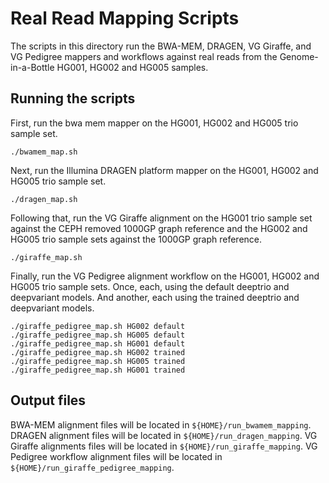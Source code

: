 # Real Read Mapping Scripts

The scripts in this directory run the BWA-MEM, DRAGEN, VG Giraffe, and VG Pedigree mappers and workflows against real reads from the Genome-in-a-Bottle HG001, HG002 and HG005 samples.

## Running the scripts

First, run the bwa mem mapper on the HG001, HG002 and HG005 trio sample set.

```
./bwamem_map.sh
```

Next, run the Illumina DRAGEN platform mapper on the HG001, HG002 and HG005 trio sample set.

```
./dragen_map.sh
```

Following that, run the VG Giraffe alignment on the HG001 trio sample set against the CEPH removed 1000GP graph reference and the HG002 and HG005 trio sample sets against the 1000GP graph reference.

```
./giraffe_map.sh
```

Finally, run the VG Pedigree alignment workflow on the HG001, HG002 and HG005 trio sample sets.
Once, each, using the default deeptrio and deepvariant models.
And another, each using the trained deeptrio and deepvariant models.

```
./giraffe_pedigree_map.sh HG002 default
./giraffe_pedigree_map.sh HG005 default
./giraffe_pedigree_map.sh HG001 default
./giraffe_pedigree_map.sh HG002 trained
./giraffe_pedigree_map.sh HG005 trained
./giraffe_pedigree_map.sh HG001 trained
```

## Output files

BWA-MEM alignment files will be located in `${HOME}/run_bwamem_mapping`.
DRAGEN alignment files will be located in `${HOME}/run_dragen_mapping`.
VG Giraffe alignments files will be located in `${HOME}/run_giraffe_mapping`.
VG Pedigree workflow alignment files will be located in `${HOME}/run_giraffe_pedigree_mapping`.

